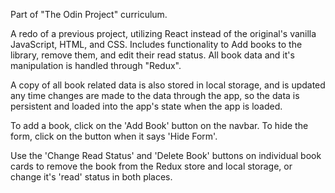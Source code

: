 Part of "The Odin Project" curriculum.


A redo of a previous project, utilizing React instead of the original's vanilla JavaScript, HTML, and CSS. Includes functionality to Add books to the library, remove them, and edit their read status. All book data and it's manipulation is handled through "Redux". 

A copy of all book related data is also stored in local storage, and is updated any time changes are made to the data through the app, so the data is persistent and loaded into the app's state when the app is loaded.  

To add a book, click on the 'Add Book' button on the navbar. To hide the form, click on the button when it says 'Hide Form'.

Use the 'Change Read Status' and 'Delete Book' buttons on individual book cards to remove the book from the Redux store and local storage, or change it's 'read' status in both places. 